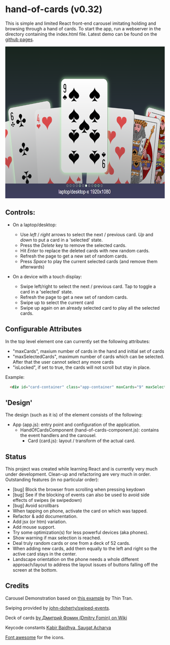 # hand-of-cards (v0.32)
This is simple and limited React front-end carousel imitating holding and browsing through a hand of cards. To start the app, run a webserver in the directory containing the index.html file. Latest demo can be found on the [github pages](https://pointlesspun.github.io/hand-of-cards/).

<center>
    <img src="./data/screenshot.png" width="640" height="480"/>
</center>

## Controls:
* On a laptop/desktop: 
    * Use _left_ / _right_ arrows to select the next / previous card. _Up_ and _down_ to put a card in a 'selected' state.
    * Press the _Delete_ key to remove the selected cards.
    * Hit _Enter_ to replace the deleted cards with new random cards.
    * Refresh the page to get a new set of random cards.
    * Press _Space_ to play the current selected cards (and remove them afterwards)

* On a device with a touch display:
    * Swipe left/right to select the next / previous card. Tap to toggle a card in a 'selected' state.
    * Refresh the page to get a new set of random cards.
    * Swipe up to select the current card
    * Swipe up again on an already selected card to play all the selected cards.

## Configurable Attributes
In the top level element one can currently set the following attributes:

* "maxCards", maxium number of cards in the hand and initial set of cards
* "maxSelectedCards", maximum number of cards which can be selected. After that the user cannot select any more cards
* "isLocked", if set to true, the cards will not scroll but stay in place.

Example:
```html
  <div id="card-container" class="app-container" maxCards="9" maxSelectedCards="3" isLocked="false"></div>
```

## 'Design'

The design (such as it is) of the element consists of the following:

* App (app.js): entry point and configuration of the application.
  * HandOfCardsComponent (hand-of-cards-component.js): contains the event handlers and the carousel.
    * Card (card.js): layout / transform of the actual card.

## Status

This project was created while learning React and is currently very much under development. Clean-up and refactoring are very much in order. Outstanding features (in no particular order):

* [bug] Block the browser from scrolling when pressing keydown
* [bug] See if the blocking of events can also be used to avoid side effects of swipes (ie swipedown)
* [bug] Avoid scrollbars
* When tapping on phone, activate the card on which was tapped. 
* Refactor & add documentation.
* Add jsx (or htm) variation.
* Add mouse support.
* Try some optimization(s) for less powerful devices (aka phones).
* Show warning if max selection is reached.
* Deal truly random cards or one from a deck of 52 cards.
* When adding new cards, add them equally to the left and right so the active card stays in the center.
* Landscape orientation on the phone needs a whole different approach/layout to address the layout issues of buttons falling off the screen at the bottom.

## Credits

Carousel Demonstration based on [this example](https://medium.com/tinyso/how-to-create-the-responsive-and-swipeable-carousel-slider-component-in-react-99f433364aa0")  by Thin Tran.
    
Swiping provided by [john-doherty/swiped-events](https://github.com/john-doherty/swiped-events).

Deck of cards [by Дмитрий Фомин (Dmitry Fomin) on Wiki](https://en.wikipedia.org/wiki/File:Atlasnye_playing_cards_deck.svg.) 

Keycode constants [Kabir Baidhya, Saugat Acharya](https://github.com/kabirbaidhya/keycode-js#usage)

[Font awesome](https://fontawesome.com/) for the icons.